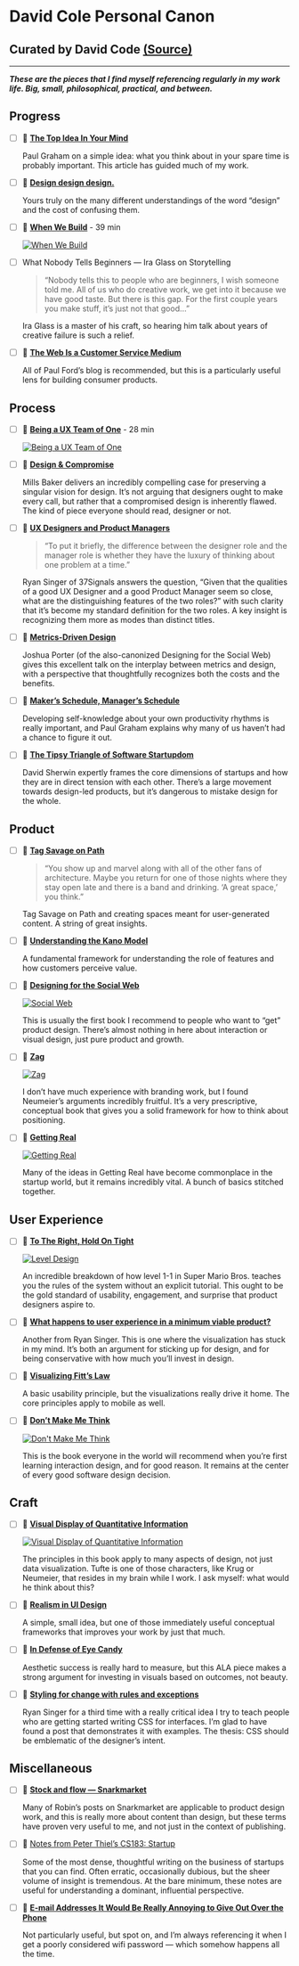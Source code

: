 # David Cole Personal Canon
## Curated by David Code [(Source)](http://davidcole.me/canon/)

---


***These are the pieces that I find myself referencing regularly in my work life. Big, small, philosophical, practical, and between.***


## **Progress**
- [ ] 📄 [**The Top Idea In Your Mind**](http://www.paulgraham.com/top.html)

    Paul Graham on a simple idea: what you think about in your spare time is probably important. This article has guided much of my work.
- [ ] 📄 [**Design design design.**](http://irondavy.quora.com/Design-design-design)

    Yours truly on the many different understandings of the word “design” and the cost of confusing them.


- [ ] 🎥 [**When We Build**](https://vimeo.com/34017777) - 39 min

    [![When We Build](http://img.youtube.com/vi/i2FPU7bKD9k/0.jpg)](https://www.youtube.com/watch?v=i2FPU7bKD9k "When We Build")

- [ ] What Nobody Tells Beginners — Ira Glass on Storytelling

    > “Nobody tells this to people who are beginners, I wish someone told me. All of us who do creative work, we get into it because we have good taste. But there is this gap. For the first couple years you make stuff, it’s just not that good…”

    Ira Glass is a master of his craft, so hearing him talk about years of creative failure is such a relief.
        
- [ ] 📄 [**The Web Is a Customer Service Medium**](http://www.ftrain.com/wwic.html)
        
    All of Paul Ford’s blog is recommended, but this is a particularly useful lens for building consumer products.

## **Process**

- [ ] 🎥 [**Being a UX Team of One**](https://vimeo.com/3310086) - 28 min

    [![Being a UX Team of One](http://img.youtube.com/vi/IaIR9E--yZg/0.jpg)](https://vimeo.com/3310086 "Being a UX Team of One")
- [ ] 📄 [**Design & Compromise**](http://blog.millsbaker.net/post/11186748510/design-compromise)

    Mills Baker delivers an incredibly compelling case for preserving a singular vision for design. It’s not arguing that designers ought to make every call, but rather that a compromised design is inherently flawed. The kind of piece everyone should read, designer or not.
- [ ] 📄 [**UX Designers and Product Managers**](http://www.quora.com/User-Experience/Given-that-the-qualities-of-a-good-UX-Designer-and-a-good-Product-Manager-seem-so-close-what-are-the-distinguishing-features-of-the-two-roles/answer/Ryan-Singer)

    > “To put it briefly, the difference between the designer role and the manager role is whether they have the luxury of thinking about one problem at a time.”

    Ryan Singer of 37Signals answers the question, “Given that the qualities of a good UX Designer and a good Product Manager seem so close, what are the distinguishing features of the two roles?” with such clarity that it’s become my standard definition for the two roles. A key insight is recognizing them more as modes than distinct titles.
- [ ] 📄 [**Metrics-Driven Design**](http://www.slideshare.net/bokardo/metricsdriven-design-4317168)

    Joshua Porter (of the also-canonized Designing for the Social Web) gives this excellent talk on the interplay between metrics and design, with a perspective that thoughtfully recognizes both the costs and the benefits.
- [ ] 📄 [**Maker’s Schedule, Manager’s Schedule**](http://www.paulgraham.com/makersschedule.html)

    Developing self-knowledge about your own productivity rhythms is really important, and Paul Graham explains why many of us haven’t had a chance to figure it out.

- [ ] 📄 [**The Tipsy Triangle of Software Startupdom**](http://changeorder.typepad.com/weblog/2011/09/the-tipsy-triangle-of-software-startupdom.html)

    David Sherwin expertly frames the core dimensions of startups and how they are in direct tension with each other. There’s a large movement towards design-led products, but it’s dangerous to mistake design for the whole.

## **Product**

- [ ]  📄 [**Tag Savage on Path**](http://sexpigeon.tumblr.com/post/16729718345/path-puts-a-silly-amount-of-trust-in-its-avatars)

    > “You show up and marvel along with all of the other fans of architecture. Maybe you return for one of those nights where they stay open late and there is a band and drinking. ‘A great space,’ you think.”
    
    Tag Savage on Path and creating spaces meant for user-generated content. A string of great insights.

- [ ]  📄 [**Understanding the Kano Model**](http://www.uie.com/articles/kano_model/)

    A fundamental framework for understanding the role of features and how customers perceive value.
- [ ] 📖 [**Designing for the Social Web**](http://www.amazon.com/Designing-Social-Web-Joshua-Porter/dp/0321534921)

    [![Social Web](http://davidcole.me/canon/socialweb.jpg)](http://www.amazon.com/Designing-Social-Web-Joshua-Porter/dp/0321534921)

    This is usually the first book I recommend to people who want to “get” product design. There’s almost nothing in here about interaction or visual design, just pure product and growth.

- [ ] 📖 [**Zag**](http://www.amazon.com/Zag-Number-Strategy-High-Performance-Brands/dp/0321426770/ref=sr_1_1?s=books&ie=UTF8&qid=1318099599&sr=1-1)

    [![Zag](http://davidcole.me/canon/zag.png)](http://www.amazon.com/Zag-Number-Strategy-High-Performance-Brands/dp/0321426770/ref=sr_1_1?s=books&ie=UTF8&qid=1318099599&sr=1-1)

    I don’t have much experience with branding work, but I found Neumeier’s arguments incredibly fruitful. It’s a very prescriptive, conceptual book that gives you a solid framework for how to think about positioning.

- [ ] 📖 [**Getting Real**](http://gettingreal.37signals.com/)

    [![Getting Real](http://davidcole.me/canon/gettingreal.jpg)](http://gettingreal.37signals.com/)

    Many of the ideas in Getting Real have become commonplace in the startup world, but it remains incredibly vital. A bunch of basics stitched together.


## User Experience

- [ ] 📄 [**To The Right, Hold On Tight**](https://w.itch.io/level-design-lessons)

    [![Level Design](http://davidcole.me/canon/mario.png)](https://w.itch.io/level-design-lessons)

    An incredible breakdown of how level 1-1 in Super Mario Bros. teaches you the rules of the system without an explicit tutorial. This ought to be the gold standard of usability, engagement, and surprise that product designers aspire to.

- [ ] 📄 [**What happens to user experience in a minimum viable product?**](http://37signals.com/svn/posts/2963-what-happens-to-user-experience-in-a-minimum-viable-product)

    Another from Ryan Singer. This is one where the visualization has stuck in my mind. It’s both an argument for sticking up for design, and for being conservative with how much you’ll invest in design.
- [ ] 📄 [**Visualizing Fitt’s Law**](http://web.archive.org/web/20110716064758/http://particletree.com/features/visualizing-fittss-law/)
    
    A basic usability principle, but the visualizations really drive it home. The core principles apply to mobile as well.
- [ ] 📖 [**Don’t Make Me Think**](http://www.amazon.com/Dont-Make-Me-Think-Usability/dp/0321344758)

    [![Don't Make Me Think](http://davidcole.me/canon/think.jpg)](http://www.amazon.com/Dont-Make-Me-Think-Usability/dp/0321344758)

    This is the book everyone in the world will recommend when you’re first learning interaction design, and for good reason. It remains at the center of every good software design decision.

## Craft

- [ ] 📖 [**Visual Display of Quantitative Information**](http://www.amazon.com/Visual-Display-Quantitative-Information/dp/0961392142/ref=sr_1_1?s=books&ie=UTF8&qid=1318099572&sr=1-1)

    [![Visual Display of Quantitative Information](http://davidcole.me/canon/visualdisplay.jpg)](http://www.amazon.com/Visual-Display-Quantitative-Information/dp/0961392142/ref=sr_1_1?s=books&ie=UTF8&qid=1318099572&sr=1-1)

    The principles in this book apply to many aspects of design, not just data visualization. Tufte is one of those characters, like Krug or Neumeier, that resides in my brain while I work. I ask myself: what would he think about this?

- [ ] 📄 [**Realism in UI Design**](http://ignorethecode.net/blog/2010/01/21/realism_in_ui_design/)

    A simple, small idea, but one of those immediately useful conceptual frameworks that improves your work by just that much.

- [ ] 📄 [**In Defense of Eye Candy**](http://www.alistapart.com/articles/indefenseofeyecandy)

    Aesthetic success is really hard to measure, but this ALA piece makes a strong argument for investing in visuals based on outcomes, not beauty.


- [ ] 📄 [**Styling for change with rules and exceptions**](http://37signals.com/svn/posts/2444-styling-for-change-with-rules-and-exceptions)
        
    Ryan Singer for a third time with a really critical idea I try to teach people who are getting started writing CSS for interfaces. I’m glad to have found a post that demonstrates it with examples. The thesis: CSS should be emblematic of the designer’s intent.

## Miscellaneous


- [ ] 📄 [**Stock and flow — Snarkmarket**](http://www.alistapart.com/articles/indefenseofeyecandy)

    Many of Robin’s posts on Snarkmarket are applicable to product design work, and this is really more about content than design, but these terms have proven very useful to me, and not just in the context of publishing.
- [ ] 📖 [Notes from Peter Thiel’s CS183: Startup](https://blakemasters.com/peter-thiels-cs183-startup)
    
    Some of the most dense, thoughtful writing on the business of startups that you can find. Often erratic, occasionally dubious, but the sheer volume of insight is tremendous. At the bare minimum, these notes are useful for understanding a dominant, influential perspective.
- [ ] 📄 [**E-mail Addresses It Would Be Really Annoying to Give Out Over the Phone**](http://www.mcsweeneys.net/articles/e-mail-addresses-it-would-be-really-annoying-to-give-out-over-the-phone)
        
    Not particularly useful, but spot on, and I’m always referencing it when I get a poorly considered wifi password — which somehow happens all the time.